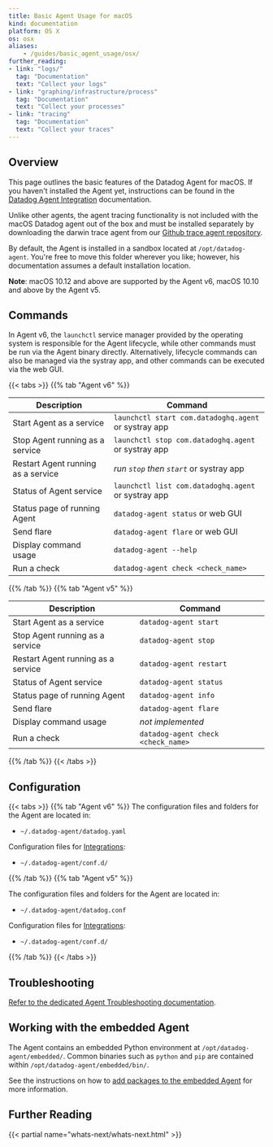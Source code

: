 ```yaml
---
title: Basic Agent Usage for macOS
kind: documentation
platform: OS X
os: osx
aliases:
    - /guides/basic_agent_usage/osx/
further_reading:
- link: "logs/"
  tag: "Documentation"
  text: "Collect your logs"
- link: "graphing/infrastructure/process"
  tag: "Documentation"
  text: "Collect your processes"
- link: "tracing"
  tag: "Documentation"
  text: "Collect your traces"
---
```


## Overview

This page outlines the basic features of the Datadog Agent for macOS. If you haven't installed the Agent yet, instructions can be found in the [Datadog Agent Integration][1] documentation.

Unlike other agents, the agent tracing functionality is not included with the macOS Datadog agent out of the box and must be installed separately by downloading the darwin trace agent from our [Github trace agent repository](https://github.com/DataDog/datadog-trace-agent/releases).

By default, the Agent is installed in a sandbox located at `/opt/datadog-agent`. You're free to move this folder wherever you like; however, his documentation assumes a default installation location.

**Note**: macOS 10.12 and above are supported by the Agent v6, macOS 10.10 and above by the Agent v5.

## Commands

In Agent v6, the `launchctl` service manager provided by the operating system is responsible for the Agent lifecycle, while other commands must be run via the Agent binary directly. Alternatively, lifecycle commands can also be managed via the systray app, and other commands can be executed via the web GUI.

{{< tabs >}}
{{% tab "Agent v6" %}}

| Description                        | Command                                              |
| ---------------------------------- | --------------------------------------               |
| Start Agent as a service           | `launchctl start com.datadoghq.agent` or systray app |
| Stop Agent running as a service    | `launchctl stop com.datadoghq.agent` or systray app  |
| Restart Agent running as a service | _run `stop` then `start`_ or systray app             |
| Status of Agent service            | `launchctl list com.datadoghq.agent` or systray app  |
| Status page of running Agent       | `datadog-agent status` or web GUI                    |
| Send flare                         | `datadog-agent flare` or web GUI                     |
| Display command usage              | `datadog-agent --help`                               |
| Run a check                        | `datadog-agent check <check_name>`                   |


{{% /tab %}}
{{% tab "Agent v5" %}}

| Description                        | Command                            |
| ---------------------------------- | ---------------------------------- |
| Start Agent as a service           | `datadog-agent start`              |
| Stop Agent running as a service    | `datadog-agent stop`               |
| Restart Agent running as a service | `datadog-agent restart`            |
| Status of Agent service            | `datadog-agent status`             |
| Status page of running Agent       | `datadog-agent info`               |
| Send flare                         | `datadog-agent flare`              |
| Display command usage              | _not implemented_                  |
| Run a check                        | `datadog-agent check <check_name>` |

{{% /tab %}}
{{< /tabs >}}

## Configuration

{{< tabs >}}
{{% tab "Agent v6" %}}
The configuration files and folders for the Agent are located in:

* `~/.datadog-agent/datadog.yaml`

Configuration files for [Integrations][1]:

* `~/.datadog-agent/conf.d/`


[1]: /integrations
{{% /tab %}}
{{% tab "Agent v5" %}}

The configuration files and folders for the Agent are located in:

* `~/.datadog-agent/datadog.conf`  

Configuration files for [Integrations][1]:

* `~/.datadog-agent/conf.d/`


[1]: /integrations
{{% /tab %}}
{{< /tabs >}}

## Troubleshooting

[Refer to the dedicated Agent Troubleshooting documentation][2].

## Working with the embedded Agent

The Agent contains an embedded Python environment at `/opt/datadog-agent/embedded/`. Common binaries such as `python` and `pip` are contained within `/opt/datadog-agent/embedded/bin/`.

See the instructions on how to [add packages to the embedded Agent][3] for more information.

## Further Reading

{{< partial name="whats-next/whats-next.html" >}}

[1]: https://app.datadoghq.com/account/settings#agent/mac
[2]: /agent/troubleshooting
[3]: /agent/faq/custom_python_package
